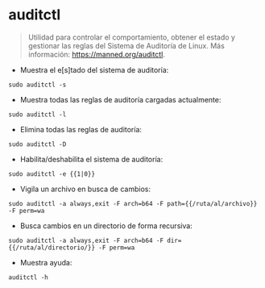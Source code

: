 # auditctl

> Utilidad para controlar el comportamiento, obtener el estado y gestionar las reglas del Sistema de Auditoría de Linux.
> Más información: <https://manned.org/auditctl>.

- Muestra el e[s]tado del sistema de auditoría:

`sudo auditctl -s`

- Muestra todas las reglas de auditoría cargadas actualmente:

`sudo auditctl -l`

- Elimina todas las reglas de auditoría:

`sudo auditctl -D`

- Habilita/deshabilita el sistema de auditoría:

`sudo auditctl -e {{1|0}}`

- Vigila un archivo en busca de cambios:

`sudo auditctl -a always,exit -F arch=b64 -F path={{/ruta/al/archivo}} -F perm=wa`

- Busca cambios en un directorio de forma recursiva:

`sudo auditctl -a always,exit -F arch=b64 -F dir={{/ruta/al/directorio/}} -F perm=wa`

- Muestra ayuda:

`auditctl -h`
